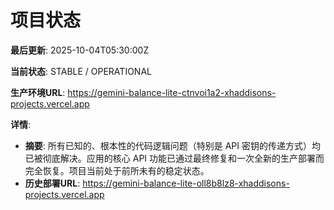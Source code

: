 # 项目状态

**最后更新**: 2025-10-04T05:30:00Z

**当前状态**: STABLE / OPERATIONAL

**生产环境URL**: https://gemini-balance-lite-ctnvoi1a2-xhaddisons-projects.vercel.app

**详情**:
- **摘要**: 所有已知的、根本性的代码逻辑问题（特别是 API 密钥的传递方式）均已被彻底解决。应用的核心 API 功能已通过最终修复和一次全新的生产部署而完全恢复。项目当前处于前所未有的稳定状态。
- **历史部署URL**: https://gemini-balance-lite-oll8b8lz8-xhaddisons-projects.vercel.app
